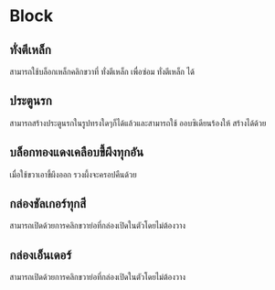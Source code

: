 # Block

## ทั่งตีเหล็ก
สามารถใช้บล็อกเหล็กคลิกขวาที่ ทั่งตีเหล็ก เพื่อซ่อม ทั่งตีเหล็ก ได้


## ประตูนรก
สามารถสร้างประตูนรกในรูปทรงใดๆก็ได้แล้วและสามารถใช้ ออบซิเดียนร้องให้ สร้างได้ด้วย

## บล็อกทองแดงเคลือบขึ้ผึงทุกอัน
เมื่อใช้ขวาเอาขึ้ผึงออก รวงผึ้งจะครอปคืนด้วย

## กล่องชัลเกอร์ทุกสี
สามารถเปิดด้วยการคลิกขวาย่อที่กล่องเปิดในตัวโดยไม่ต้องวาง

## กล่องเอ็นเดอร์
สามารถเปิดด้วยการคลิกขวาย่อที่กล่องเปิดในตัวโดยไม่ต้องวาง
